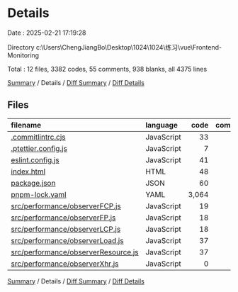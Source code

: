 # Details

Date : 2025-02-21 17:19:28

Directory c:\\Users\\ChengJiangBo\\Desktop\\1024\\1024\\练习\\vue\\Frontend-Monitoring

Total : 12 files, 3382 codes, 55 comments, 938 blanks, all 4375 lines

[Summary](results.md) / Details / [Diff Summary](diff.md) / [Diff Details](diff-details.md)

## Files

| filename                                                                    | language   |  code | comment | blank | total |
| :-------------------------------------------------------------------------- | :--------- | ----: | ------: | ----: | ----: |
| [.commitlintrc.cjs](/.commitlintrc.cjs)                                     | JavaScript |    33 |       5 |     1 |    39 |
| [.ptettier.config.js](/.ptettier.config.js)                                 | JavaScript |     7 |       0 |     1 |     8 |
| [eslint.config.js](/eslint.config.js)                                       | JavaScript |    41 |       0 |     2 |    43 |
| [index.html](/index.html)                                                   | HTML       |    48 |       7 |     0 |    55 |
| [package.json](/package.json)                                               | JSON       |    60 |       0 |     1 |    61 |
| [pnpm-lock.yaml](/pnpm-lock.yaml)                                           | YAML       | 3,064 |       0 |   916 | 3,980 |
| [src/performance/observerFCP.js](/src/performance/observerFCP.js)           | JavaScript |    19 |       6 |     4 |    29 |
| [src/performance/observerFP.js](/src/performance/observerFP.js)             | JavaScript |    18 |       7 |     3 |    28 |
| [src/performance/observerLCP.js](/src/performance/observerLCP.js)           | JavaScript |    18 |       5 |     2 |    25 |
| [src/performance/observerLoad.js](/src/performance/observerLoad.js)         | JavaScript |    37 |      24 |     4 |    65 |
| [src/performance/observerResource.js](/src/performance/observerResource.js) | JavaScript |    37 |       1 |     3 |    41 |
| [src/performance/observerXhr.js](/src/performance/observerXhr.js)           | JavaScript |     0 |       0 |     1 |     1 |

[Summary](results.md) / Details / [Diff Summary](diff.md) / [Diff Details](diff-details.md)
